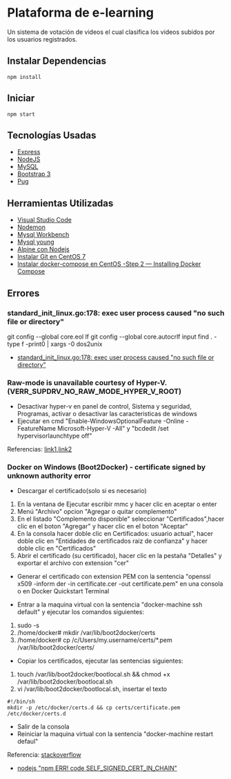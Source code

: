 # Plataforma de e-learning
Un sistema de votación de videos el cual clasifica los videos subidos por los usuarios registrados.

## Instalar Dependencias
```
npm install
```

## Iniciar
```
npm start
```

## Tecnologías Usadas
* [Express](http://expressjs.com/)
* [NodeJS](https://nodejs.org/api/)
* [MySQL](https://www.npmjs.com/package/mysql)
* [Bootstrap 3](http://getbootstrap.com/)
* [Pug](https://www.npmjs.com/package/pug)

## Herramientas Utilizadas
* [Visual Studio Code](https://code.visualstudio.com/)
* [Nodemon](https://www.npmjs.com/package/nodemon)
* [Mysql Workbench](http://www.mediafire.com/file/ilhktyaidy0a2i3/MySQL+Workbench+5.2.47+Portable.by.kenet9911.rar)
* [Mysql young](https://www.youtube.com/watch?v=CcgpekWeI6E)
* [Alpine con Nodejs](https://github.com/nodejs/docker-node/blob/45fa3ebe94598758b9c9e4a382236fc7e879e2e6/10/slim/Dockerfile)
* [Instalar Git en CentOS 7](https://www.digitalocean.com/community/tutorials/how-to-install-git-on-centos-7)
* [Instalar docker-compose en CentOS -Step 2 — Installing Docker Compose](https://www.digitalocean.com/community/tutorials/how-to-install-and-use-docker-compose-on-centos-7)


## Errores

### standard_init_linux.go:178: exec user process caused "no such file or directory"

git config --global core.eol lf
git config --global core.autocrlf input
find . -type f -print0 | xargs -0 dos2unix

 * [standard_init_linux.go:178: exec user process caused "no such file or directory"](https://github.com/docker/labs/issues/215#issuecomment-357206945)

### Raw-mode is unavailable courtesy of Hyper-V. (VERR_SUPDRV_NO_RAW_MODE_HYPER_V_ROOT)
 
* Desactivar hyper-v en panel de control, Sistema y seguridad, Programas, activar o desactivar las caracteristicas de windows
* Ejecutar en cmd "Enable-WindowsOptionalFeature -Online -FeatureName Microsoft-Hyper-V -All" y "bcdedit /set hypervisorlaunchtype off"

Referencias: [link1](https://discuss.erpnext.com/t/virtualbox-wont-run-raw-mode-unavailable-courtesy-of-hyper-v/34541/20),[link2](https://stackoverflow.com/questions/50053255/virtualbox-raw-mode-is-unavailable-courtesy-of-hyper-v-windows-10)

### Docker on Windows (Boot2Docker) - certificate signed by unknown authority error

* Descargar el certificado(solo si es necesario)
1. En la ventana de Ejecutar escribir mmc y hacer clic en aceptar o enter
2. Menú "Archivo" opcion "Agregar o quitar complemento"
3. En el listado "Complemento disponible" seleccionar "Certificados",hacer clic en el boton "Agregar" y hacer clic en el boton "Aceptar"
4. En la consola hacer doble clic en Certificados: usuario actual", hacer doble clic en "Entidades de certificados raiz de confianza" y hacer doble clic en "Certificados" 
5. Abrir el certificado (su certificado), hacer clic en la pestaña "Detalles" y exportar el archivo con extension "cer"

* Generar el certificado con extension PEM con la sentencia "openssl x509 -inform der -in certificate.cer -out certificate.pem" en una consola o en Docker Quickstart Terminal

* Entrar a la maquina virtual con la sentencia "docker-machine ssh default" y ejecutar los comandos siguientes:
1. sudo -s
2. /home/docker# mkdir /var/lib/boot2docker/certs
3. /home/docker# cp /c/Users/my.username/certs/*.pem /var/lib/boot2docker/certs/

* Copiar los certificados, ejecutar las sentencias siguientes:
1. touch /var/lib/boot2docker/bootlocal.sh && chmod +x /var/lib/boot2docker/bootlocal.sh
2. vi /var/lib/boot2docker/bootlocal.sh, insertar el texto 
```
#!/bin/sh
mkdir -p /etc/docker/certs.d && cp certs/certificate.pem /etc/docker/certs.d
```
* Salir de la consola
* Reiniciar la maquina virtual con la sentencia "docker-machine restart defaul"

Referencia: [stackoverflow](https://stackoverflow.com/questions/31205438/docker-on-windows-boot2docker-certificate-signed-by-unknown-authority-error)


* [nodejs "npm ERR! code SELF_SIGNED_CERT_IN_CHAIN"](https://stackoverflow.com/questions/29141153/nodejs-npm-err-code-self-signed-cert-in-chain)